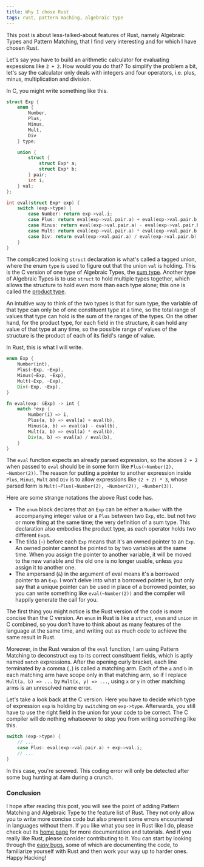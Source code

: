 ```yaml
---
title: Why I chose Rust
tags: rust, pattern maching, algebraic type
---
```

This post is about less-talked-about features of Rust, namely Algebraic Types and Pattern Matching, that I find very interesting and for which I have chosen Rust.

Let's say you have to build an arithmetic calculator for evaluating expessions like `2 + 2`. How would you do that? To simplify the problem a bit, let's say the calculator only deals with integers and four operators, i.e. plus, minus, multiplication and division.

In C, you might write something like this.

```c
struct Exp {
    enum {
        Number,
        Plus,
        Minus,
        Mult,
        Div
    } type;

    union {
        struct {
            struct Exp* a;
            struct Exp* b;
        } pair;
        int i;
    } val;
};

int eval(struct Exp* exp) {
    switch (exp->type) {
        case Number: return exp->val.i;
        case Plus: return eval(exp->val.pair.a) + eval(exp->val.pair.b);
        case Minus: return eval(exp->val.pair.a) - eval(exp->val.pair.b);
        case Mult: return eval(exp->val.pair.a) * eval(exp->val.pair.b);
        case Div: return eval(exp->val.pair.a) / eval(exp->val.pair.b);
    }
}
```

The complicated looking `struct` declaration is what's called a tagged union, where the enum `type` is used to figure out that the union `val` is holding. This is the C version of one type of Algebraic Types, the [sum type](http://en.wikipedia.org/wiki/Sum_type). Another type of Algebraic Types is to use `struct` to hold multiple types together, which allows the structure to hold even more than each type alone; this one is called the [product type](Ahttp://en.wikipedia.org/wiki/Product_type).

An intuitive way to think of the two types is that for sum type, the variable of that type can only be of one constituent type at a time, so the total range of values that type can hold is the sum of the ranges of the types. On the other hand, for the product type, for each field in the structure, it can hold any value of that type at any time, so the possible range of values of the structure is the product of each of its field's range of value.

In Rust, this is what I will write.

```rust
enum Exp {
    Number(int),
    Plus(~Exp, ~Exp),
    Minus(~Exp, ~Exp),
    Mult(~Exp, ~Exp),
    Div(~Exp, ~Exp),
}

fn eval(exp: &Exp) -> int {
    match *exp {
        Number(i) => i,
        Plus(a, b) => eval(a) + eval(b),
        Minus(a, b) => eval(a) - eval(b),
        Mult(a, b) => eval(a) * eval(b),
        Div(a, b) => eval(a) / eval(b),
    }
}
```

The `eval` function expects an already parsed expression, so the above `2 + 2` when passed to `eval` should be in some form like `Plus(~Number(2), ~Number(2))`. The reason for putting a pointer to another expression inside `Plus`, `Minus`, `Mult` and `Div` is to allow expressions like `(2 + 2) * 3`, whose parsed form is `Mult(~Plus(~Number(2), ~Number(2)), ~Number(3))`.

Here are some strange notations the above Rust code has.

* The `enum` block declares that an `Exp` can be either a `Number` with the accompanying integer value or a `Plus` between two `Exp`, etc. but not two or more thing at the same time; the very definition of a sum type. This declaration also embodies the product type, as each operator holds two different `Exp`s.
* The tilda (`~`) before each `Exp` means that it's an owned pointer to an `Exp`. An owned pointer cannot be pointed to by two variables at the same time. When you assign the pointer to another variable, it will be moved to the new variable and the old one is no longer usable, unless you assign it to another one.
* The ampersand (`&`) in the argument of eval means it's a borrowed pointer to an `Exp`. I won't delve into what a borrowed pointer is, but only say that a unique pointer can be used in place of a borrowed pointer, so you can write something like `eval(~Number(2))` and the compiler will happily generate the call for you.

The first thing you might notice is the Rust version of the code is more concise than the C version. An `enum` in Rust is like a `struct`, `enum` and `union` in C combined, so you don't have to think about as many features of the language at the same time, and writing out as much code to achieve the same result in Rust.

Moreover, in the Rust version of the `eval` function, I am using Pattern Matching to deconstruct `exp` to its correct constituent fields, which is aptly named `match` expressions. After the opening curly bracket, each line terminated by a comma (`,`) is called a matching arm. Each of the `a` and `b` in each matching arm have scope only in that matching arm, so if I replace `Mult(a, b) => ...` by `Mult(x, y) => ...`, using `x` or `y` in other matching arms is an unresolved name error.

Let's take a look back at the C version. Here you have to decide which type of expression `exp` is holding by `switch`ing on `exp->type`. Afterwards, you still have to use the right field in the union for your code to be correct. The C compiler will do nothing whatsoever to stop you from writing something like this.

```c
switch (exp->type) {
    // ...
    case Plus: eval(exp->val.pair.a) + exp->val.i;
    // ...
}
```

In this case, you're screwed. This coding error will only be detected after some bug hunting at 4am during a crunch.

### Conclusion
I hope after reading this post, you will see the point of adding Pattern Matching and Algebraic Type to the feature list of Rust. They not only allow you to write more concise code but also prevent some errors encountered in languages without them. If you like what you see in Rust like I do, please check out its [home page](http://rust-lang.org) for more documentation and tutorials. And if you really like Rust, please consider contributing to it. You can start by looking through the [easy bugs](https://github.com/mozilla/rust/issues?labels=E-easy&page=1&state=open), some of which are documenting the code, to familiarize yourself with Rust and then work your way up to harder ones. Happy Hacking!
